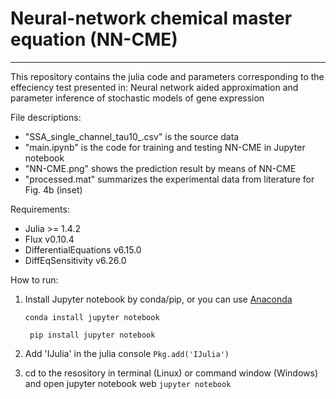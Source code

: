# Neural-network chemical master equation (NN-CME)

***
This repository contains the julia code and parameters corresponding to the effeciency test presented in:
Neural network aided approximation and parameter inference of stochastic models of gene expression

File descriptions:

- "SSA_single_channel_tau10_.csv" is the source data 
- "main.ipynb" is the code for training and testing NN-CME in Jupyter notebook
- "NN-CME.png" shows the prediction result by means of NN-CME
- "processed.mat" summarizes the experimental data from literature for Fig. 4b (inset)

Requirements:

- Julia >= 1.4.2
- Flux v0.10.4
- DifferentialEquations v6.15.0
- DiffEqSensitivity v6.26.0

How to run:

1. Install Jupyter notebook by conda/pip, or you can use [Anaconda](https://www.anaconda.com/) 

   ```conda install jupyter notebook```

   ``` pip install jupyter notebook```  

2. Add 'IJulia' in the julia console
   ```Pkg.add('IJulia')```

3. cd to the resository in terminal (Linux) or command window (Windows) and open jupyter notebook web
   ```jupyter notebook```

   
